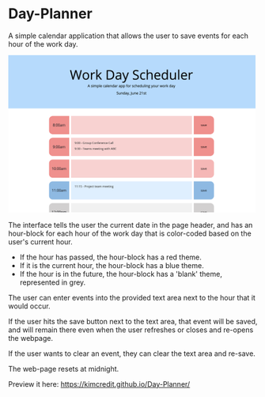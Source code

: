 # Day-Planner

A simple calendar application that allows the user to save events for each hour of the work day.

<img src="images/example-image.png" width="500">

The interface tells the user the current date in the page header, and has an hour-block for each hour of the work day that is color-coded based on the user's current hour. 

- If the hour has passed, the hour-block has a red theme. 
- If it is the current hour, the hour-block has a blue theme. 
- If the hour is in the future, the hour-block has a 'blank' theme, represented in grey. 

The user can enter events into the provided text area next to the hour that it would occur. 

If the user hits the save button next to the text area, that event will be saved, and will remain there even when the user refreshes or closes and re-opens the webpage. 

If the user wants to clear an event, they can clear the text area and re-save. 

The web-page resets at midnight.

Preview it here: https://kimcredit.github.io/Day-Planner/
